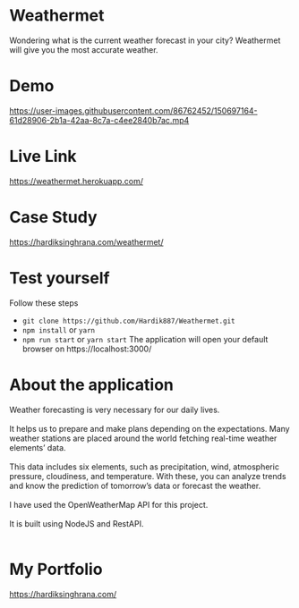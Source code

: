 # Weathermet
Wondering what is the current weather forecast in your city? Weathermet will give you the most accurate weather. 
# Demo
https://user-images.githubusercontent.com/86762452/150697164-61d28906-2b1a-42aa-8c7a-c4ee2840b7ac.mp4

# Live Link
https://weathermet.herokuapp.com/

# Case Study
https://hardiksinghrana.com/weathermet/

# Test yourself
Follow these steps
<ul>
<li><code>git clone https://github.com/Hardik887/Weathermet.git</code></li>
<li><code>npm install</code> or <code>yarn</code>
<li><code>npm run start</code> or <code>yarn start</code>
The application will open your default browser on https://localhost:3000/
</ul>

# About the application
Weather forecasting is very necessary for our daily lives. 
<br></br>
It helps us to prepare and make plans depending on the expectations. Many weather stations are placed around the world fetching real-time weather elements’ data.
<br></br>
This data includes six elements, such as precipitation, wind, atmospheric pressure, cloudiness, and temperature. With these, you can analyze trends and know the prediction of tomorrow’s data or forecast the weather.
<br></br>
I have used the OpenWeatherMap API for this project.
<br></br>
It is built using NodeJS and RestAPI.
<br></br>

# My Portfolio
https://hardiksinghrana.com/
